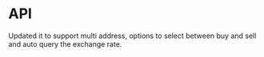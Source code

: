 # API
Updated it to support multi address, options to select between buy and sell and auto query the exchange rate. 
